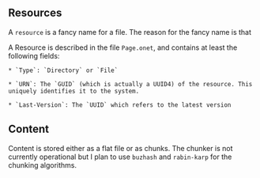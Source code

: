 ## Resources

A `resource` is a fancy name for a file.  The reason for the fancy name is that

A Resource is described in the file `Page.onet`, and contains at least the following fields:

    * `Type`: `Directory` or `File`
    
    * `URN`: The `GUID` (which is actually a UUID4) of the resource. This uniquely identifies it to the system.
    
    * `Last-Version`: The `UUID` which refers to the latest version

## Content

Content is stored either as a flat file or as chunks.  The chunker is not currently operational but I plan to use `buzhash` and `rabin-karp` for the chunking algorithms.
